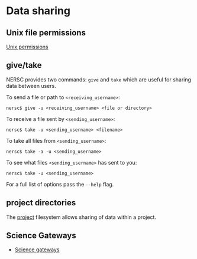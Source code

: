 # Data sharing

## Unix file permissions

[Unix permissions](https://en.wikipedia.org/wiki/File_system_permissions)

## give/take

NERSC provides two commands: `give` and `take` which are useful for
sharing data between users.

To send a file or path to `<receiving_username>`:
```
nersc$ give -u <receiving_username> <file or directory>
```

To receive a file sent by `<sending_username>`:
```
nersc$ take -u <sending_username> <filename>
```

To take all files from `<sending_username>`:
```
nersc$ take -a -u <sending_username>
```

To see what files `<sending_username>` has sent to you:
```
nersc$ take -u <sending_username>
```

For a full list of options pass the `--help` flag.

## project directories

The [project](../filesystems/project.md) filesystem allows sharing of
data within a project.

## Science Gateways

* [Science gateways](../services/science-gateways.md)

